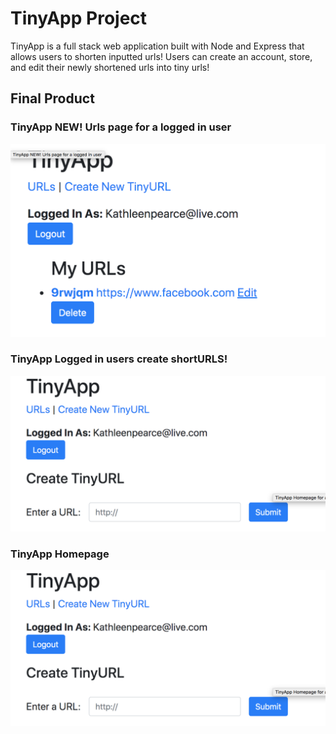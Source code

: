# TinyApp Project

TinyApp is a full stack web application built with Node and Express that allows users to shorten inputted urls! Users can create an account, store, and edit their newly shortened urls into tiny urls!

## Final Product

### TinyApp NEW! Urls page for a logged in user

![Alt text](https://github.com/kathleenpearce/TinyAppProject/blob/master/TinyApp%20User%20logged%20in%20url%20display%20page.png)

### TinyApp Logged in users create shortURLS!
![Alt text](https://github.com/kathleenpearce/TinyAppProject/blob/master/TinyApp%20Logged%20in%20create%20tinyURL.png)


### TinyApp Homepage
![Alt text](https://github.com/kathleenpearce/TinyAppProject/blob/master/TinyApp%20Logged%20in%20create%20tinyURL.png)